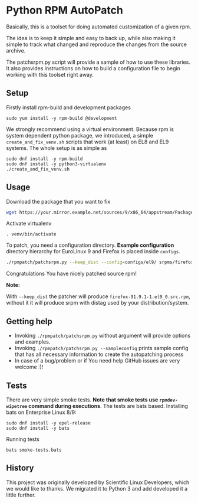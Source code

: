 # Python RPM AutoPatch

Basically, this is a toolset for doing automated customization of a given rpm.

The idea is to keep it simple and easy to back up, while also making it simple
to track what changed and reproduce the changes from the source archive.

The patchsrpm.py script will provide a sample of how to use these libraries. It
also provides instructions on how to build a configuration file to begin
working with this toolset right away.


## Setup
Firstly install rpm-build and development packages

```
sudo yum install -y rpm-build @development
```

We strongly recommend using a virtual environment. Because rpm is system
dependent python package, we introduced, a simple `create_and_fix_venv.sh`
scripts that work (at least) on EL8 and EL9 systems. The whole setup is as
simple as
```
sudo dnf install -y rpm-build
sudo dnf install -y python3-virtualenv
./create_and_fix_venv.sh
```

## Usage

Download the package that you want to fix
```bash
wget https://your.mirror.example.net/sources/9/x86_64/appstream/Packages/f/firefox-91.9.1-1.el9_0.src.rpm -P srpms
```

Activate virtualenv
```
. venv/bin/activate
```

To patch, you need a configuration directory. **Example configuration**
directory hierarchy for EuroLinux 9 and Firefox is placed inside `configs`.

```bash
./rpmpatch/patchsrpm.py --keep_dist --config=configs/el9/ srpms/firefox-91.9.1-1.el9_0.src.rpm
```

Congratulations You have nicely patched source rpm!

**Note:**

With `--keep_dist` the patcher will produce `firefox-91.9.1-1.el9_0.src.rpm`,
without it it will produce srpm with distag used by your distribution/system.


## Getting help

- Invoking `./rpmpatch/patchsrpm.py` without argument will provide options and examples. 
- Invoking `./rpmpatch/patchsrpm.py --sampleconfig` prints sample config that
  has all necessary information to create the autopatching process
- In case of a bug/problem or if You need help GitHub issues are very welcome :)!

## Tests

There are very simple smoke tests. **Note that smoke tests use
`rpmdev-wipetree` command during executions**. The tests are bats
based. Installing bats on Enterprise Linux 8/9:
```
sudo dnf install -y epel-release
sudo dnf install -y bats
```

Running tests
```
bats smoke-tests.bats
```

## History

This project was originally developed by Scientific Linux Developers, which we
would like to thanks. We migrated it to Python 3 and add developed it a little
further.
